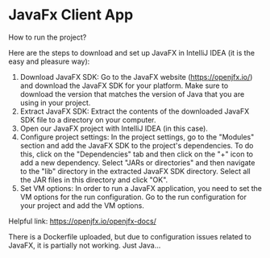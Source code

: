 # JavaFx Client App

How to run the project?

Here are the steps to download and set up JavaFX in IntelliJ IDEA (it is the easy and pleasure way):

1) Download JavaFX SDK: Go to the JavaFX website (https://openjfx.io/) and download the JavaFX SDK for your platform. Make sure to download the version that matches the version of Java that you are using in your project.
2) Extract JavaFX SDK: Extract the contents of the downloaded JavaFX SDK file to a directory on your computer.
3) Open our JavaFX project with IntelliJ IDEA (in this case).
4) Configure project settings: In the project settings, go to the "Modules" section and add the JavaFX SDK to the project's dependencies. To do this, click on the "Dependencies" tab and then click on the "+" icon to add a new dependency. Select "JARs or directories" and then navigate to the "lib" directory in the extracted JavaFX SDK directory. Select all the JAR files in this directory and click "OK".
5) Set VM options: In order to run a JavaFX application, you need to set the VM options for the run configuration. Go to the run configuration for your project and add the VM options.

Helpful link: https://openjfx.io/openjfx-docs/

There is a Dockerfile uploaded, but due to configuration issues related to JavaFX, it is partially not working. Just Java...
